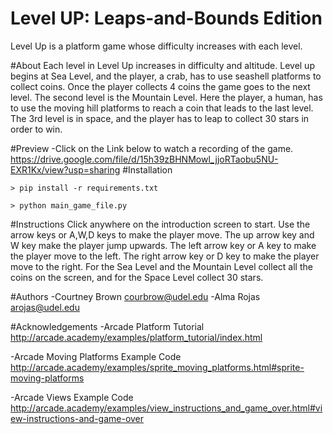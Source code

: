 # Level UP: Leaps-and-Bounds Edition
Level Up is a platform game whose difficulty increases with each level. 
 
#About
Each level in Level Up increases in difficulty and altitude. Level up begins at Sea Level, and the player, a crab, 
has to use seashell platforms to collect coins. Once the player collects 4 coins the game goes to the next level. 
The second level is the Mountain Level. Here the player, a human, has to use the moving hill platforms to reach a coin 
that leads to the last level. The 3rd level is in space, and the player has to leap to collect 30 stars in order to win. 


#Preview
-Click on the Link below to watch a recording of the game.
    https://drive.google.com/file/d/15h39zBHNMowl_jjoRTaobu5NU-EXR1Kx/view?usp=sharing
#Installation
```
> pip install -r requirements.txt
```
```
> python main_game_file.py
```
#Instructions
Click anywhere on the introduction screen to start. Use the arrow keys or A,W,D keys to make the player move.
The up arrow key and W key make the player jump upwards. The left arrow key or A key to make the player move 
to the left. The right arrow key or D key to make the player move to the right. For the Sea Level and the Mountain Level
collect all the coins on the screen, and for the Space Level collect 30 stars.  

#Authors
-Courtney Brown 
    courbrow@udel.edu
-Alma Rojas
    arojas@udel.edu
    
#Acknowledgements
-Arcade Platform Tutorial
    http://arcade.academy/examples/platform_tutorial/index.html

-Arcade Moving Platforms Example Code
    http://arcade.academy/examples/sprite_moving_platforms.html#sprite-moving-platforms

-Arcade Views Example Code
    http://arcade.academy/examples/view_instructions_and_game_over.html#view-instructions-and-game-over


